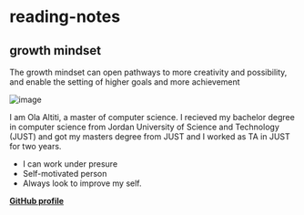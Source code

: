 # reading-notes
## growth mindset
The growth mindset can open pathways to more creativity and possibility, and enable the setting of higher goals and more achievement

![image](https://user-images.githubusercontent.com/57678902/113871039-27f55480-97bb-11eb-8282-968adaba8b5d.png) 

I am Ola Altiti, a master of computer science. I recieved my bachelor degree in computer science from Jordan University of Science and Technology (JUST) and got my masters degree from JUST and I worked as TA in JUST for two years. </br>

- I can work under presure
- Self-motivated person
- Always look to improve my self.

[**GitHub profile**](https://github.com/ola-titi/) 
